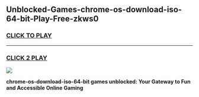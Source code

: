 
## Unblocked-Games-chrome-os-download-iso-64-bit-Play-Free-zkws0
<h3>
<a href="https://premium76.site?title=chrome-os-download-iso-64-bit&ref=10A">CLICK TO PLAY</a></h3>
<hr>

<h3>
<a href="https://premium76.site?title=chrome-os-download-iso-64-bit&ref=10A">CLICK 2 PLAY</a>
  
</h3>

<a href="https://premium76.site?title=chrome-os-download-iso-64-bit&ref=10A"><img src="https://clearcache.store/games.png"></a>


**chrome-os-download-iso-64-bit games unblocked: Your Gateway to Fun and Accessible Online Gaming**
